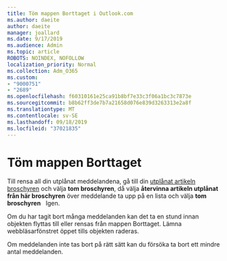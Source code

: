 ```yaml
---
title: Töm mappen Borttaget i Outlook.com
ms.author: daeite
author: daeite
manager: joallard
ms.date: 9/17/2019
ms.audience: Admin
ms.topic: article
ROBOTS: NOINDEX, NOFOLLOW
localization_priority: Normal
ms.collection: Adm_O365
ms.custom:
- "9000751"
- "2689"
ms.openlocfilehash: f60310161e25ca91b8bf7e33c3f06a1bc3c7873e
ms.sourcegitcommit: b8b62ff3de7b7a21658d076e839d3263313e2a8f
ms.translationtype: MT
ms.contentlocale: sv-SE
ms.lasthandoff: 09/18/2019
ms.locfileid: "37021835"
---
```

# <a name="empty-the-deleted-items-folder"></a>Töm mappen Borttaget

Till rensa all din utplånat meddelandena, gå till din [utplånat artikeln broschyren](https://outlook.live.com/mail/deleteditems) och välja **tom broschyren**, då välja **återvinna artikeln utplånat från här broschyren** över meddelande ta upp på en lista och välja **tom broschyren**   Igen.

Om du har tagit bort många meddelanden kan det ta en stund innan objekten flyttas till eller rensas från mappen Borttaget. Lämna webbläsarfönstret öppet tills objekten raderas.

Om meddelanden inte tas bort på rätt sätt kan du försöka ta bort ett mindre antal meddelanden.